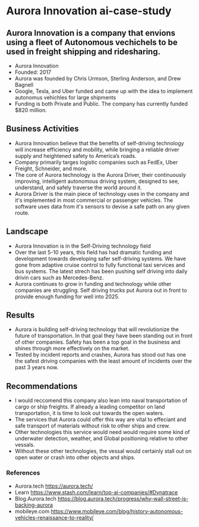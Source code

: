 # Aurora Innovation ai-case-study
## Aurora Innovation is a company that envions using a fleet of Autonomous vechichels to be used in freight shipping and ridesharing.
* Aurora Innovation
* Founded: 2017
* Aurora was founded by Chris Urmson, Sterling Anderson, and Drew Bagnell
*  Google, Tesla, and Uber funded and came up with the idea to implement autonomus vehichles for large shipments
*  Funding is both Private and Public. The company has currently funded $820 million.

## Business Activities
* Aurora Innovation believe that the benefits of self-driving technology will increase efficiency and mobility, while bringing a reliable driver supply and heightened safety to America’s roads.
* Company primarily targes logistic companies such as FedEx, Uber Freight, Schneider, and more.
* The core of Aurora technology is the Aurora Driver, their continuously improving, intelligent autonomous driving system, designed to see, understand, and safely traverse the world around it.
* Aurora Driver is the main piece of technology uses in the company and it's implemented in most commercial or passenger vehicles. The software uses data from it's sensors to devise a safe path on any given route.

## Landscape
* Aurora Innovation is in the Self-Driving technology field
* Over the last 5-10 years, this field has had dramatic funding and development towards developing safer self-driving systems. We have gone from adaptive cruise control to fully functional taxi services and bus systems. The latest strech has been pushing self driving into daily drivin cars such as Mercedes-Benz.
* Aurora continues to grow in funding and technology while other companies are struggling. Self driving trucks put Aurora out in front to provide enough funding for well into 2025.

## Results
* Aurora is building self-driving technology that will revolutionize the future of transportation. In that goal they have been standing out in front of other companies. Safety has been a top goal in the business and shines through more effectively on the market.
* Tested by incident reports and crashes, Aurora has stood out has one the safest driving companies with the least amount of incidents over the past 3 years now.

## Recommendations
* I would reccomend this company also lean into naval transportation of cargo or ship freights. If already a leading competitor on land transportation, it is time to look out towards the open waters.
* The services that Aurora could offer this way are vital to effeciant and safe transport of materials without risk to other ships and crew.
* Other technologies this service would need would require some kind of underwater detection, weather, and Global positioning relative to other vessals.
* Without these other technologies, the vessal would certainly stall out on open water or crash into other objects and ships.

### References
* Aurora.tech https://aurora.tech/
* Learn https://www.stash.com/learn/top-ai-companies/#Dynatrace
* Blog.Aurora.tech https://blog.aurora.tech/progress/why-wall-street-is-backing-aurora
* mobileye.com https://www.mobileye.com/blog/history-autonomous-vehicles-renaissance-to-reality/